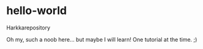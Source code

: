 # hello-world
Harkkarepository

Oh my, such a noob here... but maybe I will learn! One tutorial at the time. ;)
